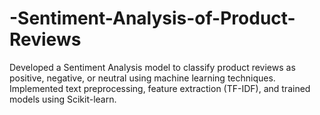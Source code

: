 # -Sentiment-Analysis-of-Product-Reviews
Developed a Sentiment Analysis model to classify product reviews as positive, negative, or neutral using machine learning techniques. Implemented text preprocessing, feature extraction (TF-IDF), and trained models using Scikit-learn.
